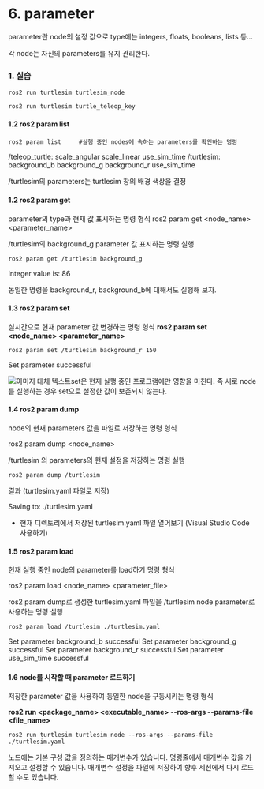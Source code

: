 # 6. parameter



parameter란 node의 설정 값으로 type에는 integers, floats, booleans, lists 등...

각 node는 자신의 parameters를 유지 관리한다.



###  1. 실습

```
ros2 run turtlesim turtlesim_node
```

```
ros2 run turtlesim turtle_teleop_key
```



#### 1.2 ros2 param list

```
ros2 param list     #실행 중인 nodes에 속하는 parameters를 확인하는 명령
```

/teleop_turtle:
  scale_angular
  scale_linear
  use_sim_time
/turtlesim:
  background_b
  background_g
  background_r
  use_sim_time

/turtlesim의 parameters는 turtlesim 창의 배경 색상을 결정



#### 1.2 ros2 param get

parameter의 type과 현재 값 표시하는 명령 형식
ros2 param get <node_name> <parameter_name>

/turtlesim의 background_g parameter 값 표시하는 명령 실행

```
ros2 param get /turtlesim background_g
```

Integer value is: 86

동일한 명령을 background_r, background_b에 대해서도 실행해 보자.



#### 1.3 ros2 param set

실시간으로 현재 parameter 값 변경하는 명령 형식
**ros2 param set <node_name> <parameter_name> <value>**

```
ros2 param set /turtlesim background_r 150
```

Set parameter successful

<img src="https://github.com/firstbot1/ROS2STUDY/blob/main/1.CLI%20tools/pic/6_1.png" alt="이미지 대체 텍스트" style="float: left;">

set은 현재 실행 중인 프로그램에만 영향을 미친다. 즉 새로 node를 실행하는 경우 set으로 설정한 값이 보존되지 않는다.



#### 1.4 ros2 param dump

node의 현재 parameters 값을 파일로 저장하는 명령 형식

ros2 param dump <node_name>

/turtlesim 의 parameters의 현재 설정을 저장하는 명령 실행

```
ros2 param dump /turtlesim
```

결과 (turtlesim.yaml 파일로 저장)

Saving to:  ./turtlesim.yaml

- 현재 디렉토리에서 저장된 turtlesim.yaml 파일 열어보기 (Visual Studio Code 사용하기)



#### 1.5 ros2 param load

현재 실행 중인 node의 parameter를 load하기 명령 형식

ros2 param load <node_name> <parameter_file>

ros2 param dump로 생성한 turtlesim.yaml 파일을 /turtlesim node parameter로 사용하는 명령 실행

```
ros2 param load /turtlesim ./turtlesim.yaml
```

Set parameter background_b successful
Set parameter background_g successful
Set parameter background_r successful
Set parameter use_sim_time successful



#### 1.6 node를 시작할 때 parameter 로드하기

저장한 parameter 값을 사용하여 동일한 node을 구동시키는 명령 형식

**ros2 run <package_name> <executable_name> --ros-args --params-file <file_name>**

```
ros2 run turtlesim turtlesim_node --ros-args --params-file ./turtlesim.yaml
```

노드에는 기본 구성 값을 정의하는 매개변수가 있습니다. 명령줄에서 매개변수 값을 가져오고 설정할 수 있습니다. 매개변수 설정을 파일에 저장하여 향후 세션에서 다시 로드할 수도 있습니다.
